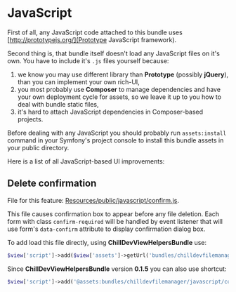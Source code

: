 <!---
# This file is part of the ChillDev FileManager bundle.
#
# @author Rafał Wrzeszcz <rafal.wrzeszcz@wrzasq.pl>
# @copyright 2014 © by Rafał Wrzeszcz - Wrzasq.pl.
# @version 0.1.4
# @since 0.1.3
# @package ChillDev\Bundle\FileManagerBundle
-->

# JavaScript

First of all, any JavaScript code attached to this bundle uses [http://prototypejs.org/](Prototype JavaScript framework).

Second thing is, that bundle itself doesn't load any JavaScript files on it's own. You have to include it's `.js` files yourself because:

1.  we know you may use different library than **Prototype** (possibly **jQuery**), than you can implement your own rich-UI,
1.  you most probably use **Composer** to manage dependencies and have your own deployment cycle for assets, so we leave it up to you how to deal with bundle static files,
1.  it's hard to attach JavaScript dependencies in Composer-based projects.

Before dealing with any JavaScript you should probably run `assets:install` command in your Symfony's project console to install this bundle assets in your public directory.

Here is a list of all JavaScript-based UI improvements:

## Delete confirmation

File for this feature: [Resources/public/javascript/confirm.js](https://github.com/chilloutdevelopment/ChillDevFileManagerBundle/blob/master/Resources/public/javascript/confirm.js).

This file causes confirmation box to appear before any file deletion. Each form with class `confirm-required` will be handled by event listener that will use form's `data-confirm` attribute to display confirmation dialog box.

To add load this file directly, using **ChillDevViewHelpersBundle** use:
```php
$view['script']->add($view['assets']->getUrl('bundles/chilldevfilemanager/javascript/confirm.js'));
```

Since **ChillDevViewHelpersBundle** version **0.1.5** you can also use shortcut:
```php
$view['script']->add('@assets:bundles/chilldevfilemanager/javascript/confirm.js');
```
